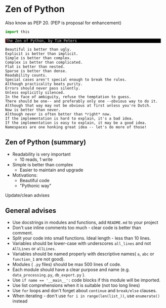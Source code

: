 # Zen of Python

Also know as PEP 20. (PEP is proposal for enhancement)


```python
import this
```

<div><pre style="background-color: #000;color: #e2e2e2;font-family: Hack, Consolas, Menlo, Mono, monospace;border-left: .25em solid #bc0000;"><code>The Zen of Python, by Tim Peters</code></pre></div>
    
    Beautiful is better than ugly.
    Explicit is better than implicit.
    Simple is better than complex.
    Complex is better than complicated.
    Flat is better than nested.
    Sparse is better than dense.
    Readability counts.
    Special cases aren't special enough to break the rules.
    Although practicality beats purity.
    Errors should never pass silently.
    Unless explicitly silenced.
    In the face of ambiguity, refuse the temptation to guess.
    There should be one-- and preferably only one --obvious way to do it.
    Although that way may not be obvious at first unless you're Dutch.
    Now is better than never.
    Although never is often better than *right* now.
    If the implementation is hard to explain, it's a bad idea.
    If the implementation is easy to explain, it may be a good idea.
    Namespaces are one honking great idea -- let's do more of those!


## Zen of Python (summary)

* Readability is very important
    * 10 reads, 1 write
* Simple is better than complex
    * Easier to maintain and upgrade
* Motivations:
    * Beautiful code
    * "Pythonic way"


Update/clean advises

## General advises

* Use docstrings in modules and functions, add `README.md` to your project
* Don't use inline comments too much - clear code is better than comment.
* Split your code into small functions. Ideal length - less than 10 lines. 
* Variables should be lower-case with underscores `all_lines` and not `AllLines` or `allLines`. 
* Variables should be named properly with descriptive names( `a`, `abc` or `function_1` are not good). 
* Modules ( `.py` files) should be max 500 lines of code. 
* Each module should have a clear purpose and name (e.g. `data_processing.py`, `db_export.py` ). 
* Use `if name == '__main__':` code blocks if this module will be imported. 
* Use list comprehensions when it is suitable (not too long lines)
* Use `for` loops and don't forget about `continue` and `break/else` clauses. 
* When iterating - don't use `for i in range(len(list_))`, use `enumerate()` instead